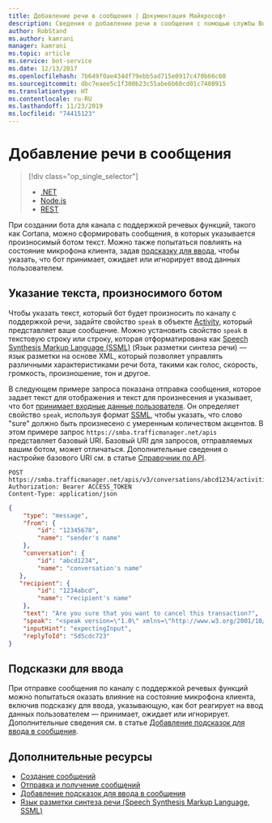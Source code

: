 ```yaml
---
title: Добавление речи в сообщения | Документация Майкрософт
description: Сведения о добавлении речи в сообщения с помощью службы Bot Connector.
author: RobStand
ms.author: kamrani
manager: kamrani
ms.topic: article
ms.service: bot-service
ms.date: 12/13/2017
ms.openlocfilehash: 7b649f0ae434df79ebb5ad715e0917c470b66c60
ms.sourcegitcommit: dbc7eaee5c1f300b23c55abe6b60cd01c7408915
ms.translationtype: HT
ms.contentlocale: ru-RU
ms.lasthandoff: 11/23/2019
ms.locfileid: "74415123"
---
```

# <a name="add-speech-to-messages"></a>Добавление речи в сообщения
> [!div class="op_single_selector"]
> - [.NET](../dotnet/bot-builder-dotnet-text-to-speech.md)
> - [Node.js](../nodejs/bot-builder-nodejs-text-to-speech.md)
> - [REST](../rest-api/bot-framework-rest-connector-text-to-speech.md)

При создании бота для канала с поддержкой речевых функций, такого как Cortana, можно сформировать сообщения, в которых указывается произносимый ботом текст. Можно также попытаться повлиять на состояние микрофона клиента, задав [подсказку для ввода](bot-framework-rest-connector-add-input-hints.md), чтобы указать, что бот принимает, ожидает или игнорирует ввод данных пользователем.

## <a name="specify-text-to-be-spoken-by-your-bot"></a>Указание текста, произносимого ботом

Чтобы указать текст, который бот будет произносить по каналу с поддержкой речи, задайте свойство `speak` в объекте [Activity][Activity], который представляет ваше сообщение. Можно установить свойство `speak` в текстовую строку или строку, которая отформатирована как <a href="https://docs.microsoft.com/azure/cognitive-services/speech-service/speech-synthesis-markup" target="_blank">Speech Synthesis Markup Language (SSML)</a> (Язык разметки синтеза речи) — язык разметки на основе XML, который позволяет управлять различными характеристиками речи бота, такими как голос, скорость, громкость, произношение, тон и другое. 


В следующем примере запроса показана отправка сообщения, которое задает текст для отображения и текст для произнесения и указывает, что бот [принимает входные данные пользователя](bot-framework-rest-connector-add-input-hints.md). Он определяет свойство `speak`, используя формат <a href="https://docs.microsoft.com/azure/cognitive-services/speech-service/speech-synthesis-markup" target="_blank">SSML</a>, чтобы указать, что слово "sure" должно быть произнесено с умеренным количеством акцентов. В этом примере запрос `https://smba.trafficmanager.net/apis` представляет базовый URI. Базовый URI для запросов, отправляемых вашим ботом, может отличаться. Дополнительные сведения о настройке базового URI см. в статье [Справочник по API](bot-framework-rest-connector-api-reference.md#base-uri).

```http
POST https://smba.trafficmanager.net/apis/v3/conversations/abcd1234/activities/5d5cdc723
Authorization: Bearer ACCESS_TOKEN
Content-Type: application/json
```

```json
{
    "type": "message",
    "from": {
        "id": "12345678",
        "name": "sender's name"
    },
    "conversation": {
        "id": "abcd1234",
        "name": "conversation's name"
   },
   "recipient": {
        "id": "1234abcd",
        "name": "recipient's name"
    },
    "text": "Are you sure that you want to cancel this transaction?",
    "speak": "<speak version=\"1.0\" xmlns=\"http://www.w3.org/2001/10/synthesis\" xml:lang=\"en-US\">Are you <emphasis level=\"moderate\">sure</emphasis> that you want to cancel this transaction?</speak>",
    "inputHint": "expectingInput",
    "replyToId": "5d5cdc723"
}
```

## <a name="input-hints"></a>Подсказки для ввода

При отправке сообщения по каналу с поддержкой речевых функций можно попытаться оказать влияние на состояние микрофона клиента, включив подсказку для ввода, указывающую, как бот реагирует на ввод данных пользователем — принимает, ожидает или игнорирует. Дополнительные сведения см. в статье [Добавление подсказок для ввода в сообщения](bot-framework-rest-connector-add-input-hints.md).

## <a name="additional-resources"></a>Дополнительные ресурсы

- [Создание сообщений](bot-framework-rest-connector-create-messages.md)
- [Отправка и получение сообщений](bot-framework-rest-connector-send-and-receive-messages.md)
- [Добавление подсказок для ввода в сообщения](bot-framework-rest-connector-add-input-hints.md)
- <a href="https://docs.microsoft.com/azure/cognitive-services/speech-service/speech-synthesis-markup" target="_blank">Язык разметки синтеза речи (Speech Synthesis Markup Language, SSML)</a>

[Activity]: bot-framework-rest-connector-api-reference.md#activity-object